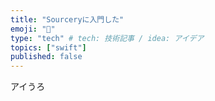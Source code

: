 ```yaml
---
title: "Sourceryに入門した"
emoji: "📌"
type: "tech" # tech: 技術記事 / idea: アイデア
topics: ["swift"]
published: false
---
```

アイうろ
